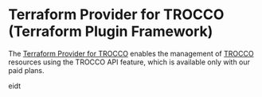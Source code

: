 # Terraform Provider for TROCCO (Terraform Plugin Framework)

The [Terraform Provider for TROCCO](https://registry.terraform.io/providers/trocco-io/trocco/latest) enables the management of [TROCCO](https://trocco.io/lp/index.html) resources using the TROCCO API feature, which is available only with our paid plans.


eidt

